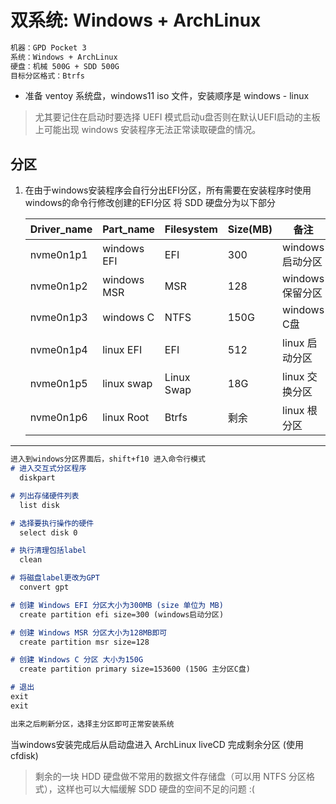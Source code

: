 # 双系统: Windows + ArchLinux

```markdown
机器：GPD Pocket 3
系统：Windows + ArchLinux
硬盘：机械 500G + SDD 500G
目标分区格式：Btrfs
```
- 准备
  ventoy 系统盘，windows11 iso 文件，安装顺序是 windows - linux
> 尤其要记住在启动时要选择 UEFI 模式启动u盘否则在默认UEFI启动的主板上可能出现 windows 安装程序无法正常读取硬盘的情况。

## 分区
1. 在由于windows安装程序会自行分出EFI分区，所有需要在安装程序时使用windows的命令行修改创建的EFI分区
  将 SDD 硬盘分为以下部分

     |Driver_name | Part_name   | Filesystem | Size(MB) | 备注 |
     |------------|-------------|------------|------|--
     |nvme0n1p1   | windows EFI | EFI        | 300  | windows 启动分区
     |nvme0n1p2   | windows MSR | MSR        | 128  | windows 保留分区
     |nvme0n1p3   | windows C   | NTFS       | 150G | windows C盘
     |nvme0n1p4   | linux EFI   | EFI        | 512  | linux 启动分区
     |nvme0n1p5   | linux swap  | Linux Swap | 18G  | linux 交换分区
     |nvme0n1p6   | linux Root  | Btrfs      | 剩余 | linux 根分区
---

```markdown
进入到windows分区界面后，shift+f10 进入命令行模式
# 进入交互式分区程序
  diskpart

# 列出存储硬件列表
  list disk

# 选择要执行操作的硬件
  select disk 0

# 执行清理包括label
  clean

# 将磁盘label更改为GPT
  convert gpt

# 创建 Windows EFI 分区大小为300MB (size 单位为 MB)
  create partition efi size=300 (windows启动分区)

# 创建 Windows MSR 分区大小为128MB即可
  create partition msr size=128

# 创建 Windows C 分区 大小为150G
  create partition primary size=153600 (150G 主分区C盘)

# 退出
exit
exit

出来之后刷新分区，选择主分区即可正常安装系统
```

当windows安装完成后从启动盘进入 ArchLinux liveCD 完成剩余分区 (使用 cfdisk)
> 剩余的一块 HDD 硬盘做不常用的数据文件存储盘（可以用 NTFS 分区格式），这样也可以大幅缓解 SDD 硬盘的空间不足的问题 :(
